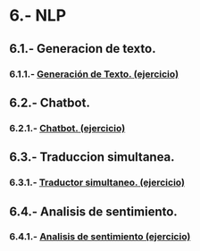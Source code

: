 # 6.- NLP

## 6.1.- Generacion de texto.

  ### 6.1.1.- [Generación de Texto. (ejercicio)](https://colab.research.google.com/drive/1NMOJkdvRD2g-pGCTKWzOed2dhN85f7Tc)

## 6.2.- Chatbot.

  ### 6.2.1.- [Chatbot. (ejercicio)](https://colab.research.google.com/drive/1-L4wXKjjA2wvF7UgFYlSBSINDQBtqjk4)

## 6.3.- Traduccion simultanea.

  ### 6.3.1.- [Traductor simultaneo. (ejercicio)](https://colab.research.google.com/drive/17EhfH7xi9YLRfvhqN_KNnQRsn-Ud_ifQ)

## 6.4.- Analisis de sentimiento.

  ### 6.4.1.- [Analisis de sentimiento (ejercicio)](https://colab.research.google.com/)


